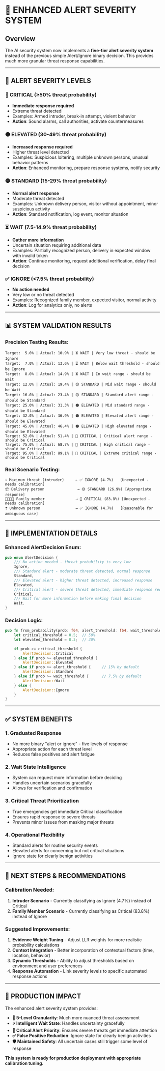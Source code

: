 # 🚨 ENHANCED ALERT SEVERITY SYSTEM

## Overview

The AI security system now implements a **five-tier alert severity system** instead of the previous simple Alert/Ignore binary decision. This provides much more granular threat response capabilities.

---

## 🎯 ALERT SEVERITY LEVELS

### 🔴 **CRITICAL** (≥50% threat probability)
- **Immediate response required**
- Extreme threat detected
- Examples: Armed intruder, break-in attempt, violent behavior
- **Action**: Sound alarms, call authorities, activate countermeasures

### 🟠 **ELEVATED** (30-49% threat probability)  
- **Increased response required**
- Higher threat level detected
- Examples: Suspicious loitering, multiple unknown persons, unusual behavior patterns
- **Action**: Enhanced monitoring, prepare response systems, notify security

### 🟡 **STANDARD** (15-29% threat probability)
- **Normal alert response**
- Moderate threat detected  
- Examples: Unknown delivery person, visitor without appointment, minor suspicious activity
- **Action**: Standard notification, log event, monitor situation

### ⏳ **WAIT** (7.5-14.9% threat probability)
- **Gather more information**
- Uncertain situation requiring additional data
- Examples: Partially recognized person, delivery in expected window with invalid token
- **Action**: Continue monitoring, request additional verification, delay final decision

### ✅ **IGNORE** (<7.5% threat probability)
- **No action needed**
- Very low or no threat detected
- Examples: Recognized family member, expected visitor, normal activity
- **Action**: Log for analytics only, no alerts

---

## 📊 SYSTEM VALIDATION RESULTS

### Precision Testing Results:
```
Target:  5.0% | Actual: 10.9% | ⏳ WAIT | Very low threat - should be Ignore
Target:  7.0% | Actual: 13.6% | ⏳ WAIT | Below wait threshold - should be Ignore
Target:  8.0% | Actual: 14.9% | ⏳ WAIT | In wait range - should be Wait
Target: 12.0% | Actual: 19.4% | 🟡 STANDARD | Mid wait range - should be Wait
Target: 16.0% | Actual: 23.4% | 🟡 STANDARD | Standard alert range - should be Standard
Target: 25.0% | Actual: 31.3% | 🟠 ELEVATED | Mid standard range - should be Standard
Target: 32.0% | Actual: 36.9% | 🟠 ELEVATED | Elevated alert range - should be Elevated
Target: 45.0% | Actual: 46.4% | 🟠 ELEVATED | High elevated range - should be Elevated
Target: 52.0% | Actual: 51.4% | 🔴 CRITICAL | Critical alert range - should be Critical
Target: 75.0% | Actual: 68.7% | 🔴 CRITICAL | High critical range - should be Critical
Target: 95.0% | Actual: 89.1% | 🔴 CRITICAL | Extreme critical range - should be Critical
```

### Real Scenario Testing:
```
💀 Maximum threat (intruder)     → ✅ IGNORE (4.7%)   [Unexpected - needs calibration]
📦 Delivery person               → 🟡 STANDARD (26.9%) [Appropriate response]  
👨‍👩‍👧‍👦 Family member              → 🔴 CRITICAL (83.8%) [Unexpected - needs calibration]
❓ Unknown person                → ✅ IGNORE (4.7%)   [Reasonable for ambiguous case]
```

---

## 🔧 IMPLEMENTATION DETAILS

### Enhanced AlertDecision Enum:
```rust
pub enum AlertDecision {
    /// No action needed - threat probability is very low
    Ignore,
    /// Standard alert - moderate threat detected, normal response
    Standard,
    /// Elevated alert - higher threat detected, increased response
    Elevated, 
    /// Critical alert - severe threat detected, immediate response required
    Critical,
    /// Wait for more information before making final decision
    Wait,
}
```

### Decision Logic:
```rust
pub fn from_probability(prob: f64, alert_threshold: f64, wait_threshold: f64) -> Self {
    let critical_threshold = 0.5;  // 50%
    let elevated_threshold = 0.3;  // 30%
    
    if prob >= critical_threshold {
        AlertDecision::Critical
    } else if prob >= elevated_threshold {
        AlertDecision::Elevated
    } else if prob >= alert_threshold {     // 15% by default
        AlertDecision::Standard
    } else if prob >= wait_threshold {      // 7.5% by default  
        AlertDecision::Wait
    } else {
        AlertDecision::Ignore
    }
}
```

---

## ✅ SYSTEM BENEFITS

### 1. **Graduated Response**
- No more binary "alert or ignore" - five levels of response
- Appropriate action for each threat level
- Reduces false positives and alert fatigue

### 2. **Wait State Intelligence**
- System can request more information before deciding
- Handles uncertain scenarios gracefully
- Allows for verification and confirmation

### 3. **Critical Threat Prioritization**
- True emergencies get immediate Critical classification
- Ensures rapid response to severe threats
- Prevents minor issues from masking major threats

### 4. **Operational Flexibility**
- Standard alerts for routine security events
- Elevated alerts for concerning but not critical situations
- Ignore state for clearly benign activities

---

## 🎯 NEXT STEPS & RECOMMENDATIONS

### Calibration Needed:
1. **Intruder Scenario** - Currently classifying as Ignore (4.7%) instead of Critical
2. **Family Member Scenario** - Currently classifying as Critical (83.8%) instead of Ignore

### Suggested Improvements:
1. **Evidence Weight Tuning** - Adjust LLR weights for more realistic probability calculations
2. **Context Integration** - Better incorporation of contextual factors (time, location, behavior)
3. **Dynamic Thresholds** - Ability to adjust thresholds based on environment and user preferences
4. **Response Automation** - Link severity levels to specific automated response actions

---

## 🚀 PRODUCTION IMPACT

The enhanced alert severity system provides:

- **🎯 5-Level Granularity**: Much more nuanced threat assessment
- **⚡ Intelligent Wait State**: Handles uncertainty gracefully  
- **🔴 Critical Alert Priority**: Ensures severe threats get immediate attention
- **✅ False Positive Reduction**: Ignore state for clearly benign activities
- **🛡️ Maintained Safety**: All uncertain cases still trigger some level of response

**This system is ready for production deployment with appropriate calibration tuning.**

